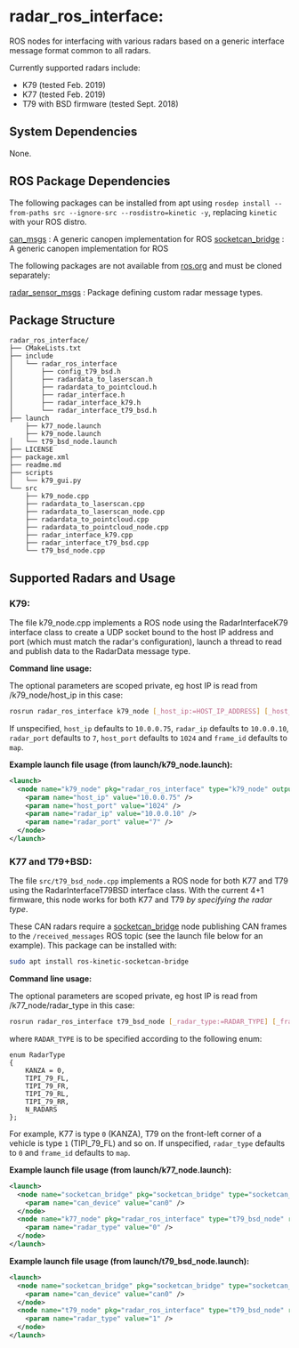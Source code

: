 # radar_ros_interface:
ROS nodes for interfacing with various radars based on a generic interface message format common to all radars.

Currently supported radars include:

- K79 (tested Feb. 2019)
- K77 (tested Feb. 2019)
- T79 with BSD firmware (tested Sept. 2018)

## System Dependencies

None.

## ROS Package Dependencies

The following packages can be installed from apt using ```rosdep install --from-paths src --ignore-src --rosdistro=kinetic -y```, replacing ```kinetic``` with your ROS distro.

[can_msgs](http://wiki.ros.org/can_msgs?distro=melodic) : A generic canopen implementation for ROS
[socketcan_bridge](http://wiki.ros.org/can_msgs?distro=melodic) : A generic canopen implementation for ROS

The following packages are not available from [ros.org](ros.org) and must be cloned separately:

[radar_sensor_msgs](https://github.com/AinsteinAI/radar_sensor_msgs) : Package defining custom radar message types. 

## Package Structure

```
radar_ros_interface/
├── CMakeLists.txt
├── include
│   └── radar_ros_interface
│       ├── config_t79_bsd.h
│       ├── radardata_to_laserscan.h
│       ├── radardata_to_pointcloud.h
│       ├── radar_interface.h
│       ├── radar_interface_k79.h
│       └── radar_interface_t79_bsd.h
├── launch
    ├── k77_node.launch
    ├── k79_node.launch
│   └── t79_bsd_node.launch
├── LICENSE
├── package.xml
├── readme.md
├── scripts
│   └── k79_gui.py
└── src
    ├── k79_node.cpp
    ├── radardata_to_laserscan.cpp
    ├── radardata_to_laserscan_node.cpp
    ├── radardata_to_pointcloud.cpp
    ├── radardata_to_pointcloud_node.cpp
    ├── radar_interface_k79.cpp
    ├── radar_interface_t79_bsd.cpp
    └── t79_bsd_node.cpp
```				

## Supported Radars and Usage

### K79:

The file k79_node.cpp implements a ROS node using the RadarInterfaceK79 interface class to create a UDP socket bound to the host IP address and port (which must match the radar's configuration), launch a thread to read and publish data to the RadarData message type.

**Command line usage:**	

The optional parameters are scoped private, eg host IP is read from /k79_node/host_ip in this case:

```bash
rosrun radar_ros_interface k79_node [_host_ip:=HOST_IP_ADDRESS] [_host_port:=HOST_UDP_PORT] [_radar_ip:=RADAR_IP_ADDRESS] [_radar_port:=RADAR_UDP_PORT] [_frame_id:=RADAR_FRAME_ID]
```

If unspecified, ```host_ip``` defaults to ```10.0.0.75```, ```radar_ip``` defaults to ```10.0.0.10```, ```radar_port``` defaults to ```7```, ```host_port``` defaults to ```1024``` and ```frame_id``` defaults to ```map```.

**Example launch file usage (from launch/k79_node.launch):**

```xml
<launch>
  <node name="k79_node" pkg="radar_ros_interface" type="k79_node" output="screen" required="true" >
    <param name="host_ip" value="10.0.0.75" />
    <param name="host_port" value="1024" />
    <param name="radar_ip" value="10.0.0.10" />
    <param name="radar_port" value="7" />
  </node>
</launch>
```

### K77 and T79+BSD:

The file ```src/t79_bsd_node.cpp``` implements a ROS node for both K77 and T79 using the RadarInterfaceT79BSD interface class.  With the current 4+1 firmware, this node works for both K77 and T79 *by specifying the radar type*.

These CAN radars require a [socketcan_bridge](http://wiki.ros.org/socketcan_bridge) node publishing CAN frames to the ```/received_messages``` ROS topic (see the launch file below for an example).  This package can be installed with:

```bash
sudo apt install ros-kinetic-socketcan-bridge
```

**Command line usage:**	

The optional parameters are scoped private, eg host IP is read from /k77_node/radar_type in this case:

```bash
rosrun radar_ros_interface t79_bsd_node [_radar_type:=RADAR_TYPE] [_frame_id:=RADAR_FRAME_ID]
```

where ```RADAR_TYPE``` is to be specified according to the following enum:

```
enum RadarType
{
    KANZA = 0,
    TIPI_79_FL,
    TIPI_79_FR,
    TIPI_79_RL,
    TIPI_79_RR,
    N_RADARS
};
```

For example, K77 is type ```0``` (KANZA), T79 on the front-left corner of a vehicle is type ```1``` (TIPI_79_FL) and so on.  If unspecified, ```radar_type``` defaults to ```0``` and ```frame_id``` defaults to ```map```.

**Example launch file usage (from launch/k77_node.launch):**

```xml
<launch>
  <node name="socketcan_bridge" pkg="socketcan_bridge" type="socketcan_bridge_node"  required="true" >
    <param name="can_device" value="can0" />
  </node>
  <node name="k77_node" pkg="radar_ros_interface" type="t79_bsd_node" required="true" >
    <param name="radar_type" value="0" />
  </node>
</launch>
```

**Example launch file usage (from launch/t79_bsd_node.launch):**

```xml
<launch>
  <node name="socketcan_bridge" pkg="socketcan_bridge" type="socketcan_bridge_node"  required="true" >
    <param name="can_device" value="can0" />
  </node>
  <node name="t79_node" pkg="radar_ros_interface" type="t79_bsd_node" required="true" >
    <param name="radar_type" value="1" />
  </node>
</launch>
```
